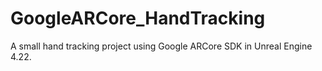 # GoogleARCore_HandTracking
A small hand tracking project using Google ARCore SDK in Unreal Engine 4.22.

